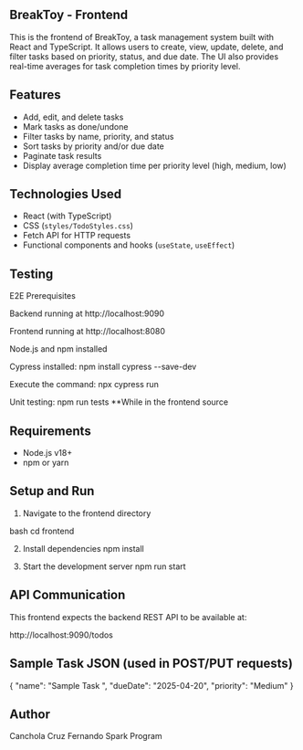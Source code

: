 ## BreakToy - Frontend

This is the frontend of BreakToy, a task management system built with React and TypeScript. It allows users to create, view, update, delete, and filter tasks based on priority, status, and due date. The UI also provides real-time averages for task completion times by priority level.

## Features

- Add, edit, and delete tasks
- Mark tasks as done/undone
- Filter tasks by name, priority, and status
- Sort tasks by priority and/or due date
- Paginate task results 
- Display average completion time per priority level (high, medium, low)

## Technologies Used

- React (with TypeScript)
- CSS (`styles/TodoStyles.css`)
- Fetch API for HTTP requests
- Functional components and hooks (`useState`, `useEffect`)

## Testing

E2E Prerequisites

Backend running at http://localhost:9090

Frontend running at http://localhost:8080

Node.js and npm installed

Cypress installed: npm install cypress --save-dev

Execute the command: npx cypress run

Unit testing: npm run tests
**While in the frontend source


## Requirements

- Node.js v18+
- npm or yarn

## Setup and Run

1. Navigate to the frontend directory

bash
cd frontend

2. Install dependencies
npm install

3.  Start the development server
npm run start

## API Communication

This frontend expects the backend REST API to be available at:

http://localhost:9090/todos

## Sample Task JSON (used in POST/PUT requests)
{
  "name": "Sample Task ",
  "dueDate": "2025-04-20",
  "priority": "Medium"
}

## Author
Canchola Cruz Fernando
Spark Program